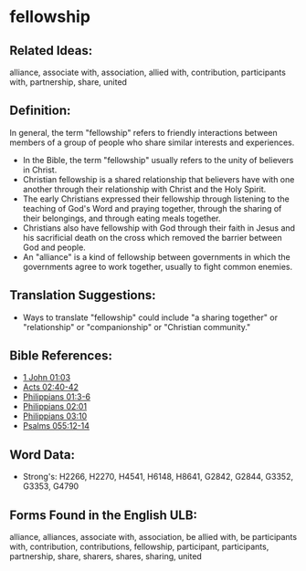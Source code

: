 # fellowship

## Related Ideas:

alliance, associate with, association, allied with, contribution, participants with, partnership, share, united

## Definition:

In general, the term "fellowship" refers to friendly interactions between members of a group of people who share similar interests and experiences.

* In the Bible, the term "fellowship" usually refers to the unity of believers in Christ.
* Christian fellowship is a shared relationship that believers have with one another through their relationship with Christ and the Holy Spirit.
* The early Christians expressed their fellowship through listening to the teaching of God's Word and praying together, through the sharing of their belongings, and through eating meals together.
* Christians also have fellowship with God through their faith in Jesus and his sacrificial death on the cross which removed the barrier between God and people.
* An "alliance" is a kind of fellowship between governments in which the governments agree to work together, usually to fight common enemies.

## Translation Suggestions:

* Ways to translate "fellowship" could include "a sharing together" or "relationship" or "companionship" or "Christian community."

## Bible References:

* [1 John 01:03](rc://en/tn/help/1jn/01/03)
* [Acts 02:40-42](rc://en/tn/help/act/02/40)
* [Philippians 01:3-6](rc://en/tn/help/php/01/03)
* [Philippians 02:01](rc://en/tn/help/php/02/01)
* [Philippians 03:10](rc://en/tn/help/php/03/10)
* [Psalms 055:12-14](rc://en/tn/help/psa/055/012)

## Word Data:

* Strong's: H2266, H2270, H4541, H6148, H8641, G2842, G2844, G3352, G3353, G4790

## Forms Found in the English ULB:

alliance, alliances, associate with, association, be allied with, be participants with, contribution, contributions, fellowship, participant, participants, partnership, share, sharers, shares, sharing, united

